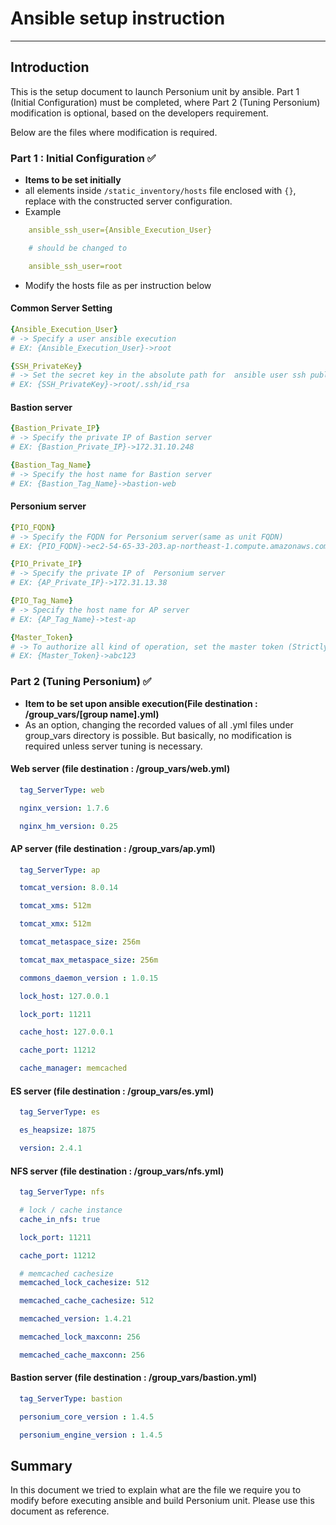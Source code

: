 # Ansible setup instruction

-------------------------------------------------

## Introduction

This is the setup document to launch Personium unit by ansible. Part 1 (Initial Configuration) must be completed, where Part 2 (Tuning Personium) modification is optional, based on the developers requirement.

Below are the files where modification is required.


### Part 1 : Initial Configuration :white_check_mark:

* **Items to be set initially**
* all elements inside `/static_inventory/hosts` file enclosed with `{}`, replace with the constructed server configuration.
* Example

```yaml
    ansible_ssh_user={Ansible_Execution_User}

    # should be changed to

    ansible_ssh_user=root
```

* Modify the hosts file as per instruction below

#### Common Server Setting

```yaml
{Ansible_Execution_User}
# -> Specify a user ansible execution
# EX: {Ansible_Execution_User}->root

{SSH_PrivateKey}
# -> Set the secret key in the absolute path for  ansible user ssh public key authentication
# EX: {SSH_PrivateKey}->root/.ssh/id_rsa
```

#### Bastion server

```yaml
{Bastion_Private_IP}
# -> Specify the private IP of Bastion server
# EX: {Bastion_Private_IP}->172.31.10.248

{Bastion_Tag_Name}
# -> Specify the host name for Bastion server
# EX: {Bastion_Tag_Name}->bastion-web
```

#### Personium server

```yaml
{PIO_FQDN}
# -> Specify the FQDN for Personium server(same as unit FQDN)
# EX: {PIO_FQDN}->ec2-54-65-33-203.ap-northeast-1.compute.amazonaws.com

{PIO_Private_IP}
# -> Specify the private IP of  Personium server
# EX: {AP_Private_IP}->172.31.13.38

{PIO_Tag_Name}
# -> Specify the host name for AP server
# EX: {AP_Tag_Name}->test-ap

{Master_Token}
# -> To authorize all kind of operation, set the master token (Strictly managed)
# EX: {Master_Token}->abc123
```

### Part 2 (Tuning Personium) :white_check_mark:

* **Item to be set upon ansible execution(File destination : /group_vars/[group name].yml)**
* As an option, changing the recorded values of all .yml files under group_vars directory is possible. But basically, no modification is required unless server tuning is necessary.

#### Web server (file destination : /group_vars/web.yml)

```yaml
  tag_ServerType: web

  nginx_version: 1.7.6

  nginx_hm_version: 0.25
```

#### AP server (file destination : /group_vars/ap.yml)

```yaml
  tag_ServerType: ap

  tomcat_version: 8.0.14

  tomcat_xms: 512m

  tomcat_xmx: 512m

  tomcat_metaspace_size: 256m

  tomcat_max_metaspace_size: 256m

  commons_daemon_version : 1.0.15

  lock_host: 127.0.0.1

  lock_port: 11211

  cache_host: 127.0.0.1

  cache_port: 11212

  cache_manager: memcached
```

#### ES server (file destination : /group_vars/es.yml)

```yaml
  tag_ServerType: es

  es_heapsize: 1875

  version: 2.4.1
```

#### NFS server (file destination : /group_vars/nfs.yml)

```yaml
  tag_ServerType: nfs

  # lock / cache instance
  cache_in_nfs: true

  lock_port: 11211

  cache_port: 11212

  # memcached cachesize
  memcached_lock_cachesize: 512

  memcached_cache_cachesize: 512

  memcached_version: 1.4.21

  memcached_lock_maxconn: 256

  memcached_cache_maxconn: 256
```

#### Bastion server (file destination : /group_vars/bastion.yml)

```yaml
  tag_ServerType: bastion

  personium_core_version : 1.4.5

  personium_engine_version : 1.4.5
```

## Summary

In this document we tried to explain what are the file we require you to modify before executing ansible and build Personium unit. Please use this document as reference.
